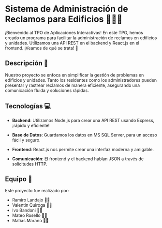 # Sistema de Administración de Reclamos para Edificios 👷‍♂️🏢

¡Bienvenido al TPO de Aplicaciones Interactivas! En este TPO, hemos creado un programa para facilitar la administración de reclamos en edificios y unidades. Utilizamos una API REST en el backend y React.js en el frontend. ¡Veamos de qué se trata! 🚀

## Descripción 📝

Nuestro proyecto se enfoca en simplificar la gestión de problemas en edificios y unidades. Tanto los residentes como los administradores pueden presentar y rastrear reclamos de manera eficiente, asegurando una comunicación fluida y soluciones rápidas.

## Tecnologías 💻

- **Backend**: Utilizamos Node.js para crear una API REST usando Express, ¡rápido y eficiente!

- **Base de Datos**: Guardamos los datos en MS SQL Server, para un acceso fácil y seguro.

- **Frontend**: React.js nos permite crear una interfaz moderna y amigable.

- **Comunicación**: El frontend y el backend hablan JSON a través de solicitudes HTTP.

## Equipo 🤝

Este proyecto fue realizado por:

- Ramiro Landajo 🧑‍💼
- Valentin Quiroga 🧑‍💼
- Ivo Bandoni 🧑‍💼
- Mateo Rosello 🧑‍💼
- Matias Marano 🧑‍💼

